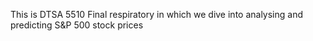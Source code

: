 This is DTSA 5510 Final respiratory in which we dive into analysing and predicting S&P 500 stock prices
